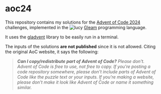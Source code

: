 # aoc24

This repository contains my solutions for the [Advent of Code 2024](https://adventofcode.com) challenges, implemented in the ![lucy](https://gleam.run/images/lucy/lucytiny.svg) [Gleam](https://gleam.run) programming language.

It uses the [gladvent](https://hexdocs.pm/gladvent) library to be easily run in a terminal.

The inputs of the solutions **are not published** since it is not allowed. Citing the original AoC website, it says the following:

> _**Can I copy/redistribute part of Advent of Code?** Please don't. Advent of Code is free to use, not free to copy. If you're posting a code repository somewhere, please don't include parts of Advent of Code like the puzzle text or your inputs. If you're making a website, please don't make it look like Advent of Code or name it something similar._
